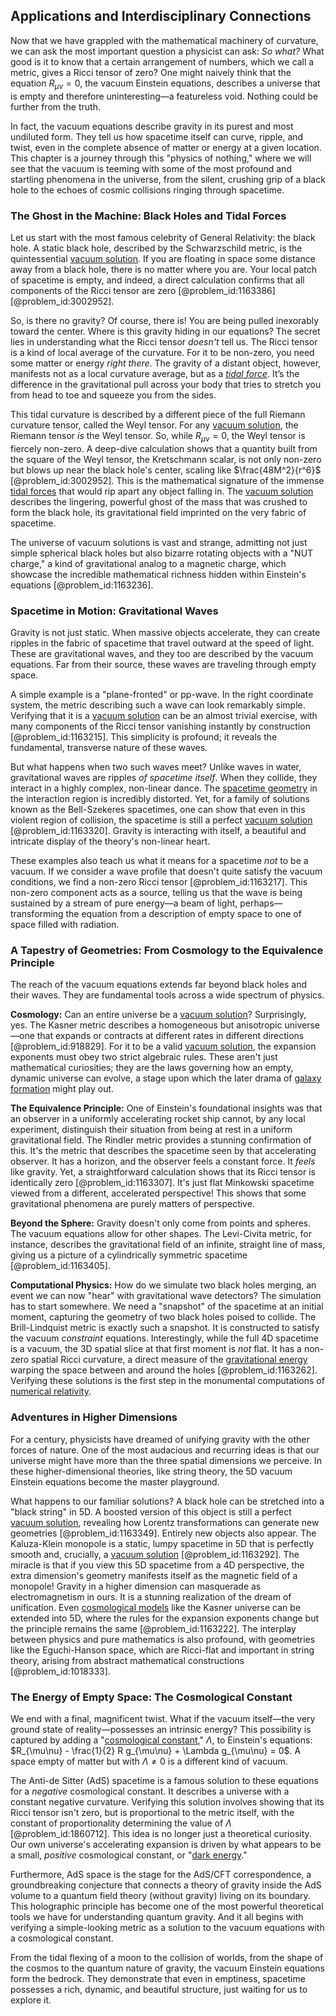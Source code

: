 ## Applications and Interdisciplinary Connections

Now that we have grappled with the mathematical machinery of curvature, we can ask the most important question a physicist can ask: *So what?* What good is it to know that a certain arrangement of numbers, which we call a metric, gives a Ricci tensor of zero? One might naively think that the equation $R_{\mu\nu}=0$, the vacuum Einstein equations, describes a universe that is empty and therefore uninteresting—a featureless void. Nothing could be further from the truth.

In fact, the vacuum equations describe gravity in its purest and most undiluted form. They tell us how spacetime itself can curve, ripple, and twist, even in the complete absence of matter or energy at a given location. This chapter is a journey through this "physics of nothing," where we will see that the vacuum is teeming with some of the most profound and startling phenomena in the universe, from the silent, crushing grip of a black hole to the echoes of cosmic collisions ringing through spacetime.

### The Ghost in the Machine: Black Holes and Tidal Forces

Let us start with the most famous celebrity of General Relativity: the black hole. A static black hole, described by the Schwarzschild metric, is the quintessential [vacuum solution](@article_id:268453). If you are floating in space some distance away from a black hole, there is no matter where you are. Your local patch of spacetime is empty, and indeed, a direct calculation confirms that all components of the Ricci tensor are zero [@problem_id:1163386] [@problem_id:3002952].

So, is there no gravity? Of course, there is! You are being pulled inexorably toward the center. Where is this gravity hiding in our equations? The secret lies in understanding what the Ricci tensor *doesn't* tell us. The Ricci tensor is a kind of local average of the curvature. For it to be non-zero, you need some matter or energy *right there*. The gravity of a distant object, however, manifests not as a local curvature average, but as a *[tidal force](@article_id:195896)*. It’s the difference in the gravitational pull across your body that tries to stretch you from head to toe and squeeze you from the sides.

This tidal curvature is described by a different piece of the full Riemann curvature tensor, called the Weyl tensor. For any [vacuum solution](@article_id:268453), the Riemann tensor *is* the Weyl tensor. So, while $R_{\mu\nu}=0$, the Weyl tensor is fiercely non-zero. A deep-dive calculation shows that a quantity built from the square of the Weyl tensor, the Kretschmann scalar, is not only non-zero but blows up near the black hole's center, scaling like $\frac{48M^2}{r^6}$ [@problem_id:3002952]. This is the mathematical signature of the immense [tidal forces](@article_id:158694) that would rip apart any object falling in. The [vacuum solution](@article_id:268453) describes the lingering, powerful ghost of the mass that was crushed to form the black hole, its gravitational field imprinted on the very fabric of spacetime.

The universe of vacuum solutions is vast and strange, admitting not just simple spherical black holes but also bizarre rotating objects with a "NUT charge," a kind of gravitational analog to a magnetic charge, which showcase the incredible mathematical richness hidden within Einstein's equations [@problem_id:1163236].

### Spacetime in Motion: Gravitational Waves

Gravity is not just static. When massive objects accelerate, they can create ripples in the fabric of spacetime that travel outward at the speed of light. These are gravitational waves, and they too are described by the vacuum equations. Far from their source, these waves are traveling through empty space.

A simple example is a "plane-fronted" or pp-wave. In the right coordinate system, the metric describing such a wave can look remarkably simple. Verifying that it is a [vacuum solution](@article_id:268453) can be an almost trivial exercise, with many components of the Ricci tensor vanishing instantly by construction [@problem_id:1163215]. This simplicity is profound; it reveals the fundamental, transverse nature of these waves.

But what happens when two such waves meet? Unlike waves in water, gravitational waves are ripples *of spacetime itself*. When they collide, they interact in a highly complex, non-linear dance. The [spacetime geometry](@article_id:139003) in the interaction region is incredibly distorted. Yet, for a family of solutions known as the Bell-Szekeres spacetimes, one can show that even in this violent region of collision, the spacetime is still a perfect [vacuum solution](@article_id:268453) [@problem_id:1163320]. Gravity is interacting with itself, a beautiful and intricate display of the theory's non-linear heart.

These examples also teach us what it means for a spacetime *not* to be a vacuum. If we consider a wave profile that doesn't quite satisfy the vacuum conditions, we find a non-zero Ricci tensor [@problem_id:1163217]. This non-zero component acts as a source, telling us that the wave is being sustained by a stream of pure energy—a beam of light, perhaps—transforming the equation from a description of empty space to one of space filled with radiation.

### A Tapestry of Geometries: From Cosmology to the Equivalence Principle

The reach of the vacuum equations extends far beyond black holes and their waves. They are fundamental tools across a wide spectrum of physics.

**Cosmology:** Can an entire universe be a [vacuum solution](@article_id:268453)? Surprisingly, yes. The Kasner metric describes a homogeneous but anisotropic universe—one that expands or contracts at different rates in different directions [@problem_id:918829]. For it to be a valid [vacuum solution](@article_id:268453), the expansion exponents must obey two strict algebraic rules. These aren't just mathematical curiosities; they are the laws governing how an empty, dynamic universe can evolve, a stage upon which the later drama of [galaxy formation](@article_id:159627) might play out.

**The Equivalence Principle:** One of Einstein's foundational insights was that an observer in a uniformly accelerating rocket ship cannot, by any local experiment, distinguish their situation from being at rest in a uniform gravitational field. The Rindler metric provides a stunning confirmation of this. It's the metric that describes the spacetime seen by that accelerating observer. It has a horizon, and the observer feels a constant force. It *feels* like gravity. Yet, a straightforward calculation shows that its Ricci tensor is identically zero [@problem_id:1163307]. It's just flat Minkowski spacetime viewed from a different, accelerated perspective! This shows that some gravitational phenomena are purely matters of perspective.

**Beyond the Sphere:** Gravity doesn't only come from points and spheres. The vacuum equations allow for other shapes. The Levi-Civita metric, for instance, describes the gravitational field of an infinite, straight line of mass, giving us a picture of a cylindrically symmetric spacetime [@problem_id:1163405].

**Computational Physics:** How do we simulate two black holes merging, an event we can now "hear" with gravitational wave detectors? The simulation has to start somewhere. We need a "snapshot" of the spacetime at an initial moment, capturing the geometry of two black holes poised to collide. The Brill-Lindquist metric is exactly such a snapshot. It is constructed to satisfy the vacuum *constraint* equations. Interestingly, while the full 4D spacetime is a vacuum, the 3D spatial slice at that first moment is *not* flat. It has a non-zero spatial Ricci curvature, a direct measure of the [gravitational energy](@article_id:193232) warping the space between and around the holes [@problem_id:1163262]. Verifying these solutions is the first step in the monumental computations of [numerical relativity](@article_id:139833).

### Adventures in Higher Dimensions

For a century, physicists have dreamed of unifying gravity with the other forces of nature. One of the most audacious and recurring ideas is that our universe might have more than the three spatial dimensions we perceive. In these higher-dimensional theories, like string theory, the 5D vacuum Einstein equations become the master playground.

What happens to our familiar solutions? A black hole can be stretched into a "black string" in 5D. A boosted version of this object is still a perfect [vacuum solution](@article_id:268453), revealing how Lorentz transformations can generate new geometries [@problem_id:1163349]. Entirely new objects also appear. The Kaluza-Klein monopole is a static, lumpy spacetime in 5D that is perfectly smooth and, crucially, a [vacuum solution](@article_id:268453) [@problem_id:1163292]. The miracle is that if you view this 5D spacetime from a 4D perspective, the extra dimension's geometry manifests itself as the magnetic field of a monopole! Gravity in a higher dimension can masquerade as electromagnetism in ours. It is a stunning realization of the dream of unification. Even [cosmological models](@article_id:160922) like the Kasner universe can be extended into 5D, where the rules for the expansion exponents change but the principle remains the same [@problem_id:1163222]. The interplay between physics and pure mathematics is also profound, with geometries like the Eguchi-Hanson space, which are Ricci-flat and important in string theory, arising from abstract mathematical constructions [@problem_id:1018333].

### The Energy of Empty Space: The Cosmological Constant

We end with a final, magnificent twist. What if the vacuum itself—the very ground state of reality—possesses an intrinsic energy? This possibility is captured by adding a "[cosmological constant](@article_id:158803)," $\Lambda$, to Einstein's equations: $R_{\mu\nu} - \frac{1}{2} R g_{\mu\nu} + \Lambda g_{\mu\nu} = 0$. A space empty of matter but with $\Lambda \neq 0$ is a different kind of vacuum.

The Anti-de Sitter (AdS) spacetime is a famous solution to these equations for a *negative* cosmological constant. It describes a universe with a constant negative curvature. Verifying this solution involves showing that its Ricci tensor isn't zero, but is proportional to the metric itself, with the constant of proportionality determining the value of $\Lambda$ [@problem_id:1860712]. This idea is no longer just a theoretical curiosity. Our own universe's accelerating expansion is driven by what appears to be a small, *positive* cosmological constant, or "[dark energy](@article_id:160629)."

Furthermore, AdS space is the stage for the AdS/CFT correspondence, a groundbreaking conjecture that connects a theory of gravity inside the AdS volume to a quantum field theory (without gravity) living on its boundary. This holographic principle has become one of the most powerful theoretical tools we have for understanding quantum gravity. And it all begins with verifying a simple-looking metric as a solution to the vacuum equations with a cosmological constant.

From the tidal flexing of a moon to the collision of worlds, from the shape of the cosmos to the quantum nature of gravity, the vacuum Einstein equations form the bedrock. They demonstrate that even in emptiness, spacetime possesses a rich, dynamic, and beautiful structure, just waiting for us to explore it.